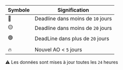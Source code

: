 | Symbole | Signification |
|---|---|
| 🔴 | Deadline dans moins de  `10` jours |
| 🟡 | Deadline dans moins de `20` jours |
| 🟢 | DeadLine dans plus de `20` jours |
|  |  |
| 🔥 | Nouvel AO < `5` jours |


⚠️ Les données sont mises à jour toutes les `24` heures